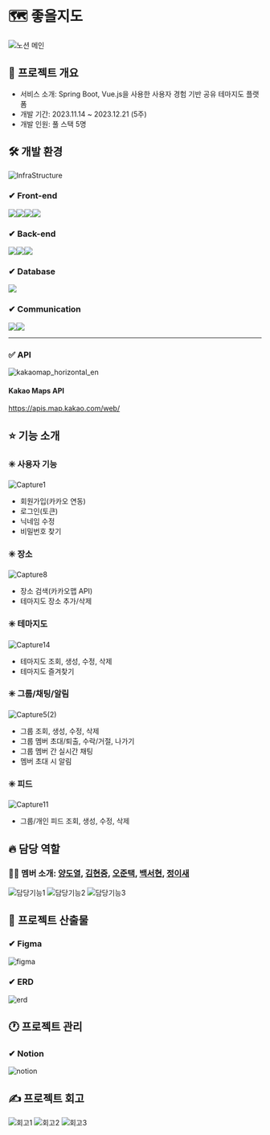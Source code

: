 # 🗺 좋을지도


![노션 메인](https://github.com/kosa-try-catch/mapbegood/assets/137274073/a289f200-1c4a-45bc-8f1c-e807bc575bc8)

## 🔅 프로젝트 개요
- 서비스 소개: Spring Boot, Vue.js을 사용한 사용자 경험 기반 공유 테마지도 플랫폼
- 개발 기간: 2023.11.14 ~ 2023.12.21 (5주)
- 개발 인원: 풀 스택 5명

## 🛠 개발 환경
![InfraStructure](https://github.com/kosa-try-catch/mapbegood/assets/137274073/b1a627ad-427f-467e-b60e-a3b75f773f4c)




### ✔ Front-end
<img src="https://img.shields.io/badge/Vue.js-4FC08D?style=for-the-badge&logo=Vue.js&logoColor=white"><img src="https://img.shields.io/badge/JavaScript-F7DF1E?style=for-the-badge&logo=JavaScript&logoColor=white"><img src="https://img.shields.io/badge/bootstrap-7952B3?style=for-the-badge&logo=bootstrap&logoColor=white"><img src="https://img.shields.io/badge/vuetify-1867C0?style=for-the-badge&logo=vuetify&logoColor=white">


### ✔ Back-end
<img src="https://img.shields.io/badge/springboot-6DB33F?style=for-the-badge&logo=springboot&logoColor=white"><img src="https://img.shields.io/badge/springsecurity-6DB33F?style=for-the-badge&logo=springsecurity&logoColor=white"><img src="https://img.shields.io/badge/Redis-DC382D?style=for-the-badge&logo=Redis&logoColor=white">

### ✔ Database

<img src="https://img.shields.io/badge/Oracle-F80000?style=for-the-badge&logo=Oracle&logoColor=white">

### ✔ Communication
<img src="https://img.shields.io/badge/notion-000000?style=for-the-badge&logo=notion&logoColor=white"><img src="https://img.shields.io/badge/discord-5865F2?style=for-the-badge&logo=discord&logoColor=white">

----

### ✅ API
![kakaomap_horizontal_en](https://github.com/kosa-try-catch/mapbegood/assets/137274073/3da23376-e6d0-4534-aee2-417e9bceb863)
#### Kakao Maps API
<https://apis.map.kakao.com/web/>

## ⭐ 기능 소개

### ✳️ **사용자 기능**
![Capture1](https://github.com/kosa-try-catch/mapbegood/assets/137274073/7d851548-30aa-4fb2-b4d8-36d560ebba7d)
- 회원가입(카카오 연동)
- 로그인(토큰)
- 닉네임 수정
- 비밀번호 찾기

### ✳️ **장소**
![Capture8](https://github.com/kosa-try-catch/mapbegood/assets/137274073/425739a6-f6da-4822-9fd6-3ea6750f9ffd)
- 장소 검색(카카오맵 API)
- 테마지도 장소 추가/삭제

### ✳️ **테마지도**
![Capture14](https://github.com/kosa-try-catch/mapbegood/assets/137274073/a12057b5-4d73-4267-b468-8aca001f86de)
- 테마지도 조회, 생성, 수정, 삭제
- 테마지도 즐겨찾기

### ✳️ **그룹/채팅/알림**
![Capture5(2)](https://github.com/kosa-try-catch/mapbegood/assets/137274073/31334866-025b-4509-aa79-9e113cbac90b)
- 그룹 조회, 생성, 수정, 삭제
- 그룹 멤버 초대/퇴출, 수락/거절, 나가기
- 그룹 멤버 간 실시간 채팅
- 멤버 초대 시 알림

### ✳️ **피드**
![Capture11](https://github.com/kosa-try-catch/mapbegood/assets/137274073/2e5b2d39-993b-4bc8-b2c2-b87aca202c95)
- 그룹/개인 피드 조회, 생성, 수정, 삭제

## 🔥 담당 역할

### 👩‍🚀 멤버 소개: **[양도열](https://github.com/yeori316)**, **[김현중](https://github.com/karlos1315)**, **[오준택](https://github.com/juntekc)**, **[백서현](https://github.com/shpaek)**, **[정이새](https://github.com/tofubeat)**
![담당기능1](https://github.com/kosa-try-catch/mapbegood/assets/137274073/92874f56-bd48-49c0-a83e-4cef0890644a)
![담당기능2](https://github.com/kosa-try-catch/mapbegood/assets/137274073/4fae97c1-c42e-4114-8f90-52e639bb0b1f)
![담당기능3](https://github.com/kosa-try-catch/mapbegood/assets/137274073/cfff085f-a2d1-4047-a158-5c4391f95bb3)

## 🚩 프로젝트 산출물

### ✔ Figma
![figma](https://github.com/kosa-try-catch/mapbegood/assets/137274073/a6872fec-6acd-490c-9bf4-e4ae2c1b0f0e)
### ✔ ERD
![erd](https://github.com/kosa-try-catch/mapbegood/assets/137274073/a729770e-0e77-4f04-9f55-0179131fb344)

## 🕐 프로젝트 관리
### ✔ Notion
![notion](https://github.com/kosa-try-catch/mapbegood/assets/137274073/39a273e1-e8aa-4e85-aeb4-9e9b1ccbe7b9)

## ✍ 프로젝트 회고
![회고1](https://github.com/kosa-try-catch/mapbegood/assets/137274073/9bf9704d-4f4c-4502-aaa7-2bcfb5e4b7aa)
![회고2](https://github.com/kosa-try-catch/mapbegood/assets/137274073/10179fb9-c1cc-46dd-99f1-6472d013b289)
![회고3](https://github.com/kosa-try-catch/mapbegood/assets/137274073/39ab8764-87c5-4365-b74f-738f11e1cac4)

